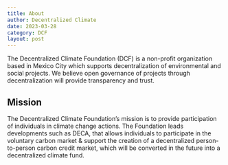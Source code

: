 ```yaml
---
title: About
author: Decentralized Climate
date: 2023-03-28
category: DCF
layout: post
---
```


The Decentralized Climate Foundation (DCF) is a non-profit organization based in Mexico City which supports decentralization of environmental and social projects. We believe open governance of projects through decentralization will provide transparency and trust.

## Mission
The Decentralized Climate Foundation’s mission is to provide participation of individuals in climate change actions. The Foundation leads developments such as DECA, that allows individuals to participate in the voluntary carbon market & support the creation of a decentralized person-to-person carbon credit market, which will be converted in the future into a decentralized climate fund.
